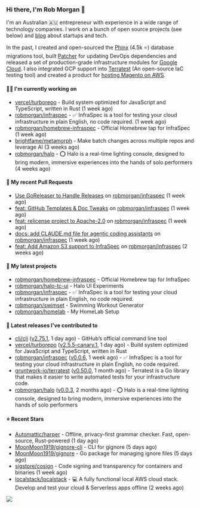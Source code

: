### Hi there, I'm Rob Morgan 👋

I'm an Australian 🇦🇺 entrepreneur with experience in a wide range of technology companies. I work on a bunch of
open source projects (see below) and [blog](https://robmorgan.id.au/) about startups and tech.

In the past, I created and open-sourced the [Phinx](https://github.com/cakephp/phinx) (4.5k ⭐️) database migrations tool, built [Patcher](https://blog.gruntwork.io/introducing-patcher-a-new-tool-for-keeping-infrastructure-code-up-to-date-e65b0c203b6b)
for updating DevOps dependencies and released a set of production-grade infrastructure modules for [Google Cloud](https://cloud.google.com/blog/products/devops-sre/deploying-a-production-grade-helm-release-on-gke-with-terraform).
I also integrated GCP support into [Terratest](https://github.com/gruntwork-io/terratest) (An open-source IaC testing tool) and created a product for [hosting Magento on AWS](https://github.com/magecloudkit/magecloudkit).

#### 👨‍💻 I'm currently working on

- [vercel/turborepo](https://github.com/vercel/turborepo) - Build system optimized for JavaScript and TypeScript, written in Rust (1 week ago)
- [robmorgan/infraspec](https://github.com/robmorgan/infraspec) - ✅ InfraSpec is a tool for testing your cloud infrastructure in plain English, no code required. (1 week ago)
- [robmorgan/homebrew-infraspec](https://github.com/robmorgan/homebrew-infraspec) - Official Homebrew tap for InfraSpec (1 week ago)
- [brightfame/metamorph](https://github.com/brightfame/metamorph) - Make batch changes across multiple repos and leverage AI (3 weeks ago)
- [robmorgan/halo](https://github.com/robmorgan/halo) - ⭕️ Halo is a real-time lighting console, designed to bring modern, immersive experiences into the hands of solo performers (4 weeks ago)

#### 🔨 My recent Pull Requests

- [Use GoReleaser to Handle Releases](https://github.com/robmorgan/infraspec/pull/29) on [robmorgan/infraspec](https://github.com/robmorgan/infraspec) (1 week ago)
- [feat: GitHub Templates &amp; Doc Tweaks](https://github.com/robmorgan/infraspec/pull/21) on [robmorgan/infraspec](https://github.com/robmorgan/infraspec) (1 week ago)
- [feat: relicense project to Apache-2.0](https://github.com/robmorgan/infraspec/pull/19) on [robmorgan/infraspec](https://github.com/robmorgan/infraspec) (1 week ago)
- [docs: add CLAUDE.md file for agentic coding assistants](https://github.com/robmorgan/infraspec/pull/18) on [robmorgan/infraspec](https://github.com/robmorgan/infraspec) (1 week ago)
- [feat: Add Amazon S3 support to InfraSpec](https://github.com/robmorgan/infraspec/pull/16) on [robmorgan/infraspec](https://github.com/robmorgan/infraspec) (2 weeks ago)

#### 🌱 My latest projects

- [robmorgan/homebrew-infraspec](https://github.com/robmorgan/homebrew-infraspec) - Official Homebrew tap for InfraSpec
- [robmorgan/halo-tc-ui](https://github.com/robmorgan/halo-tc-ui) - Halo UI Experiments
- [robmorgan/infraspec](https://github.com/robmorgan/infraspec) - ✅ InfraSpec is a tool for testing your cloud infrastructure in plain English, no code required.
- [robmorgan/swimset](https://github.com/robmorgan/swimset) - Swimming Workout Generator
- [robmorgan/homelab](https://github.com/robmorgan/homelab) - My HomeLab Setup

#### 🚀 Latest releases I've contributed to

- [cli/cli](https://github.com/cli/cli) ([v2.75.1](https://github.com/cli/cli/releases/tag/v2.75.1), 1 day ago) - GitHub’s official command line tool
- [vercel/turborepo](https://github.com/vercel/turborepo) ([v2.5.5-canary.1](https://github.com/vercel/turborepo/releases/tag/v2.5.5-canary.1), 1 day ago) - Build system optimized for JavaScript and TypeScript, written in Rust
- [robmorgan/infraspec](https://github.com/robmorgan/infraspec) ([v0.0.6](https://github.com/robmorgan/infraspec/releases/tag/v0.0.6), 1 week ago) - ✅ InfraSpec is a tool for testing your cloud infrastructure in plain English, no code required.
- [gruntwork-io/terratest](https://github.com/gruntwork-io/terratest) ([v0.50.0](https://github.com/gruntwork-io/terratest/releases/tag/v0.50.0), 1 month ago) -  Terratest is a Go library that makes it easier to write automated tests for your infrastructure code.
- [robmorgan/halo](https://github.com/robmorgan/halo) ([v0.0.3](https://github.com/robmorgan/halo/releases/tag/v0.0.3), 2 months ago) - ⭕️ Halo is a real-time lighting console, designed to bring modern, immersive experiences into the hands of solo performers

#### ⭐ Recent Stars

- [Automattic/harper](https://github.com/Automattic/harper) - Offline, privacy-first grammar checker. Fast, open-source, Rust-powered (1 day ago)
- [MoonMoon1919/gignore-cli](https://github.com/MoonMoon1919/gignore-cli) - CLI for gignore (5 days ago)
- [MoonMoon1919/gignore](https://github.com/MoonMoon1919/gignore) - Go package for managing ignore files (5 days ago)
- [sigstore/cosign](https://github.com/sigstore/cosign) - Code signing and transparency for containers and binaries (1 week ago)
- [localstack/localstack](https://github.com/localstack/localstack) - 💻 A fully functional local AWS cloud stack. Develop and test your cloud &amp; Serverless apps offline (2 weeks ago)

![](https://github-readme-stats.vercel.app/api?username=robmorgan&theme=vision-friendly-dark&hide_border=false&include_all_commits=true&count_private=true)
